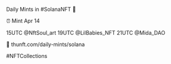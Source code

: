Daily Mints in #SolanaNFT 🚀

⏰ Mint Apr 14

15UTC @NftSoul_art
19UTC @LilBabies_NFT
21UTC @Mida_DAO

🔗 thunft.com/daily-mints/solana

#NFTCollections